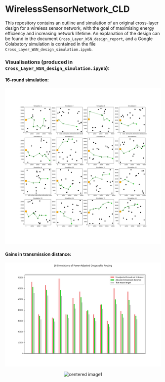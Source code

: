 # WirelessSensorNetwork_CLD
This repository contains an outline and simulation of an original cross-layer design for a wireless sensor network, with the goal of maximising energy efficiency and increasing network lifetime. An explanation of the design can be found in the document `Cross_Layer_WSN_design_report`, and a Google Colabatory simulation is contained in the file `Cross_Layer_WSN_design_simulation.ipynb`. 

### Visualisations (produced in `Cross_Layer_WSN_design_simulation.ipynb`): 

#### 16-round simulation:
<img src="ELEC5514_simulation_output.png" alt="drawing1" width="700"/>

#### Gains in transmission distance:
<img src="ELEC5514_summary_data.png" alt="drawing2" width="600"/>

<p class="aligncenter">
    <img src="ELEC5514_summary_data.jpg" alt="centered image1" />
</p>

<style>
.aligncenter {
    text-align: center;
}
</style>
